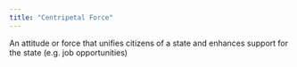 ```yaml
---
title: "Centripetal Force"
---
```

An attitude or force that unifies citizens of a state and enhances support for the state (e.g. job opportunities)

